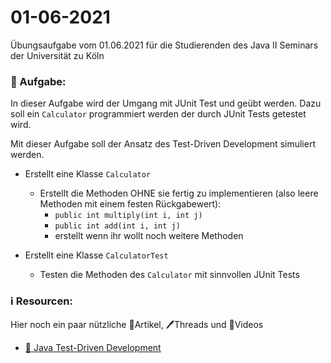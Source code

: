 # 01-06-2021

Übungsaufgabe vom 01.06.2021 für die Studierenden des Java II Seminars der Universität zu Köln



### 📝 Aufgabe:

In dieser Aufgabe wird der Umgang mit JUnit Test und geübt werden. Dazu soll ein ```Calculator``` programmiert werden der durch JUnit Tests getestet wird.

Mit dieser Aufgabe soll der Ansatz des Test-Driven Development simuliert werden.

- Erstellt eine Klasse ```Calculator```
  - Erstellt die Methoden OHNE sie fertig zu implementieren (also leere Methoden mit einem festen Rückgabewert):
    - ```public int multiply(int i, int j)```
    - ```public int add(int i, int j)```
    -  erstellt wenn ihr wollt noch weitere Methoden

- Erstellt eine Klasse ```CalculatorTest```
  - Testen die Methoden des ```Calculator``` mit sinnvollen JUnit Tests




 


### ℹ️ Resourcen:
Hier noch ein paar nützliche 📃Artikel, 🖊️Threads und 🎥Videos

- [📃 Java Test-Driven Development](https://openbook.rheinwerk-verlag.de/javainsel/21_002.html)
